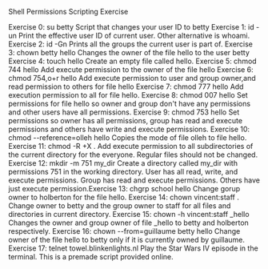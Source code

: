 Shell Permissions Scripting Exercise

Exercise 0: su betty Script that changes your user ID to betty
Exercise 1: id -un Print the effective user ID of current user. Other alternative is whoami.
Exercise 2: id -Gn Prints all the groups the current user is part of.
Exercise 3: chown betty hello Changes the owner of the file hello to the user betty
Exercise 4: touch hello Create an empty file called hello.
Exercise 5: chmod 744 hello Add execute permission to the owner of the file hello
Exercise 6: chmod 754,o+r hello Add execute permission to user and group owner,and read permission to others for file hello
Exercise 7: chmod 777 hello Add execution permission to all for file hello.
Exercise 8: chmod 007 hello Set permissions for file hello so owner and group don't have any permissions and other users have all permissions.
Exercise 9: chmod 753 hello Set permissions so owner has all permissions, group has read and execute permissions and others have write and execute permissions.
Exercise 10: chmod --reference=olleh hello Copies the mode of file olleh to file hello.
Exercise 11: chmod -R +X . Add execute permission to all subdirectories of the current directory for the everyone. Regular files should not be changed.
Exercise 12: mkdir -m 751 my_dir Create a directory called my_dir with permissions 751 in the working directory. User has all read, write, and execute permissions. Group has read and execute permissions. Others have just execute permission.Exercise 13: chgrp school hello Change gorup owner to holberton for the file hello.
Exercise 14: chown vincent:staff . Change owner to betty and the group owner to staff for all files and directories in current directory.
Exercise 15: chown -h vincent:staff _hello Changes the owner and group owner of file _hello to betty and holberton respectively.
Exercise 16: chown --from=guillaume betty hello Change owner of the file hello to betty only if it is currently owned by guillaume.
Exercise 17: telnet towel.blinkenlights.nl Play the Star Wars IV episode in the terminal. This is a premade script provided online.
